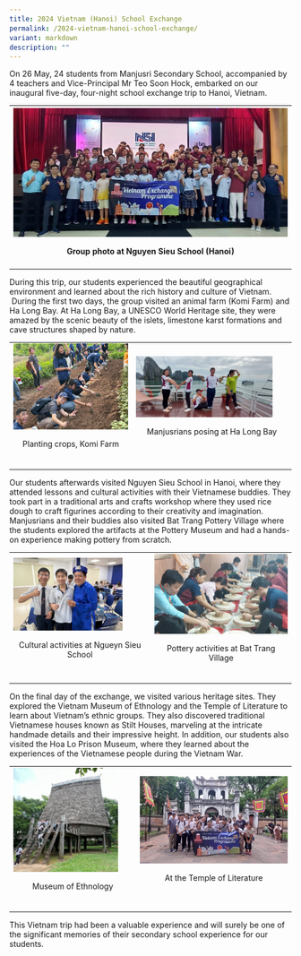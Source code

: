 ```yaml
---
title: 2024 Vietnam (Hanoi) School Exchange
permalink: /2024-vietnam-hanoi-school-exchange/
variant: markdown
description: ""
---
```

<p>On 26 May, 24 students from Manjusri Secondary School, accompanied by
4 teachers and Vice-Principal Mr Teo Soon Hock, embarked on our inaugural
five-day, four-night school exchange trip to Hanoi, Vietnam.</p>
<table style="minWidth: 25px">
<colgroup>
<col>
</colgroup>
<tbody>
<tr>
<th rowspan="1" colspan="1">
<div class="isomer-image-wrapper">
<img style="width: 100%" height="auto" width="100%" alt="" src="/images/Spotlight/2024 Vietnam/viet1.jpg">
</div>
<p style="font-size:14px" align="center">Group photo at Nguyen Sieu School (Hanoi)</p>
</th>
</tr>
<tr>
<td rowspan="1" colspan="1">
</td>
</tr>
</tbody>
</table>
<p>During this trip, our students experienced the beautiful geographical
environment and learned about the rich history and culture of Vietnam.
&nbsp;During the first two days, the group visited an animal farm (Komi
Farm) and Ha Long Bay. At Ha Long Bay, a UNESCO World Heritage site, they
were amazed by the scenic beauty of the islets, limestone karst formations
and cave structures shaped by nature.</p>
<p></p>
<p></p>
<table style="minWidth: 50px">
<colgroup>
<col>
<col>
</colgroup>
<tbody>
<tr>
<td rowspan="1" colspan="1">
<div class="isomer-image-wrapper">
<img style="width: 100%" height="auto" width="100%" alt="" src="/images/Spotlight/2024 Vietnam/viet2.jpg">
</div>
<p style="font-size:14px" align="center">Planting crops, Komi Farm</p>
</td>
<td rowspan="1" colspan="1">
<div class="isomer-image-wrapper">
<img style="width: 90%;" height="auto" width="100%" alt="" src="/images/Spotlight/2024 Vietnam/viet3.jpg">
</div>
<p></p>
<p style="font-size:14px" align="center">Manjusrians posing at Ha Long Bay</p>
</td>
</tr>
<tr>
<td rowspan="1" colspan="1">
<p></p>
</td>
<td rowspan="1" colspan="1">
<p></p>
</td>
</tr>
</tbody>
</table>
<p>Our students afterwards visited Nguyen Sieu School in Hanoi, where they
attended lessons and cultural activities with their Vietnamese buddies.
They took part in a traditional arts and crafts workshop where they used
rice dough to craft figurines according to their creativity and imagination.
Manjusrians and their buddies also visited Bat Trang Pottery Village where
the students explored the artifacts at the Pottery Museum and had a hands-on
experience making pottery from scratch.</p>
<table style="minWidth: 50px">
<colgroup>
<col>
<col>
</colgroup>
<tbody>
<tr>
<td rowspan="1" colspan="1">
<div class="isomer-image-wrapper">
<img style="width: 82%;" height="auto" width="100%" alt="" src="/images/Spotlight/2024 Vietnam/viet4.jpg">
</div>
<p style="font-size:14px" align="center">Cultural activities at Ngueyn Sieu School</p>
</td>
<td rowspan="1" colspan="1">
<div class="isomer-image-wrapper">
<img style="width: 100%" height="auto" width="100%" alt="" src="/images/Spotlight/2024 Vietnam/viet5.jpg">
</div>
<p style="font-size:14px" align="center">Pottery activities at Bat Trang Village</p>
</td>
</tr>
<tr>
<td rowspan="1" colspan="1">
<p></p>
</td>
<td rowspan="1" colspan="1">
<p></p>
</td>
</tr>
</tbody>
</table>
<p>On the final day of the exchange, we visited various heritage sites. They
explored the Vietnam Museum of Ethnology and the Temple of Literature to
learn about Vietnam’s ethnic groups. They also discovered traditional Vietnamese
houses known as Stilt Houses, marveling at the intricate handmade details
and their impressive height. In addition, our students also visited the
Hoa Lo Prison Museum, where they learned about the experiences of the Vietnamese
people during the Vietnam War.</p>
<table style="minWidth: 50px">
<colgroup>
<col>
<col>
</colgroup>
<tbody>
<tr>
<td rowspan="1" colspan="1">
<div class="isomer-image-wrapper">
<img style="width: 88%;" height="auto" width="100%" alt="" src="/images/Spotlight/2024 Vietnam/viet6.jpg">
</div>
<p style="font-size:14px" align="center">Museum of Ethnology</p>
</td>
<td rowspan="1" colspan="1">
<div class="isomer-image-wrapper">
<img style="width: 100%" height="auto" width="100%" alt="" src="/images/Spotlight/2024 Vietnam/viet7.jpg">
</div>
<p style="font-size:14px" align="center">At the Temple of Literature</p>
</td>
</tr>
<tr>
<td rowspan="1" colspan="1">
<p></p>
</td>
<td rowspan="1" colspan="1">
<p></p>
</td>
</tr>
</tbody>
</table>
<p>This Vietnam trip had been a valuable experience and will surely be one
of the significant memories of their secondary school experience for our
students.</p>
<p></p>
<p></p>